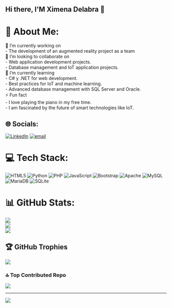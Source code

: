 ## Hi there, I'M Ximena Delabra 👋
# 💫 About Me:
🔭 I’m currently working on<br>- The development of an augmented reality project as a team<br>👯 I’m looking to collaborate on<br>- Web application development projects.<br>- Database management and IoT application projects.<br>🌱 I’m currently learning<br>- C# y .NET for web development.<br>- Best practices for IoT and machine learning.<br>- Advanced database management with SQL Server and Oracle.<br>⚡ Fun fact<br>- I love playing the piano in my free time.<br>- I am fascinated by the future of smart technologies like IoT.


## 🌐 Socials:
[![LinkedIn](https://img.shields.io/badge/LinkedIn-%230077B5.svg?logo=linkedin&logoColor=white)](https://linkedin.com/in/www.linkedin.com/in/ximenadelabra ) [![email](https://img.shields.io/badge/Email-D14836?logo=gmail&logoColor=white)](mailto:ximena.aledel@gmail.com) 

# 💻 Tech Stack:
![HTML5](https://img.shields.io/badge/html5-%23E34F26.svg?style=for-the-badge&logo=html5&logoColor=white) ![Python](https://img.shields.io/badge/python-3670A0?style=for-the-badge&logo=python&logoColor=ffdd54) ![PHP](https://img.shields.io/badge/php-%23777BB4.svg?style=for-the-badge&logo=php&logoColor=white) ![JavaScript](https://img.shields.io/badge/javascript-%23323330.svg?style=for-the-badge&logo=javascript&logoColor=%23F7DF1E) ![Bootstrap](https://img.shields.io/badge/bootstrap-%238511FA.svg?style=for-the-badge&logo=bootstrap&logoColor=white) ![Apache](https://img.shields.io/badge/apache-%23D42029.svg?style=for-the-badge&logo=apache&logoColor=white) ![MySQL](https://img.shields.io/badge/mysql-4479A1.svg?style=for-the-badge&logo=mysql&logoColor=white) ![MariaDB](https://img.shields.io/badge/MariaDB-003545?style=for-the-badge&logo=mariadb&logoColor=white) ![SQLite](https://img.shields.io/badge/sqlite-%2307405e.svg?style=for-the-badge&logo=sqlite&logoColor=white)
# 📊 GitHub Stats:
![](https://github-readme-stats.vercel.app/api?username=ximDelabra&theme=midnight-purple&hide_border=false&include_all_commits=false&count_private=false)<br/>
![](https://github-readme-streak-stats.herokuapp.com/?user=ximDelabra&theme=midnight-purple&hide_border=false)<br/>
![](https://github-readme-stats.vercel.app/api/top-langs/?username=ximDelabra&theme=midnight-purple&hide_border=false&include_all_commits=false&count_private=false&layout=compact)

## 🏆 GitHub Trophies
![](https://github-profile-trophy.vercel.app/?username=ximDelabra&theme=discord_old_blurple&no-frame=true&no-bg=true&margin-w=4)

### 🔝 Top Contributed Repo
![](https://github-contributor-stats.vercel.app/api?username=ximDelabra&limit=5&theme=dark&combine_all_yearly_contributions=true)

---
[![](https://visitcount.itsvg.in/api?id=ximDelabra&icon=0&color=12)](https://visitcount.itsvg.in)

<!-- Proudly created with GPRM ( https://gprm.itsvg.in ) -->
<!--
**XimDelabra/XimDelabra** is a ✨ _special_ ✨ repository because its `README.md` (this file) appears on your GitHub profile.

Here are some ideas to get you started:

- 🔭 I’m currently working on ...
- 🌱 I’m currently learning ...
- 👯 I’m looking to collaborate on ...
- 🤔 I’m looking for help with ...
- 💬 Ask me about ...
- 📫 How to reach me: ...
- 😄 Pronouns: ...
- ⚡ Fun fact: ...
-->
